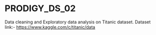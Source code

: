 # PRODIGY_DS_02
Data cleaning and Exploratory data analysis on Titanic dataset. 
Dataset link:- https://www.kaggle.com/c/titanic/data
